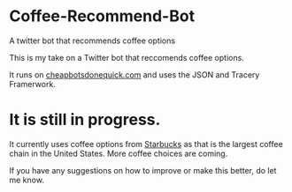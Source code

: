 # Coffee-Recommend-Bot
A twitter bot that recommends coffee options

This is my take on a Twitter bot that reccomends coffee options. 

It runs on [cheapbotsdonequick.com](https://cheapbotsdonequick.com) and uses the JSON and Tracery Framerwork. 

# It is still in progress.

It currently uses coffee options from [Starbucks](https://www.starbucks.com/menu/catalog/product?drink=espresso#view_control=product) as that is the largest coffee chain in the United States. More coffee choices are coming. 

If you have any suggestions on how to improve or make this better, do let me know. 
